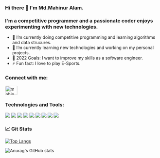 ### Hi there 👋 I'm Md.Mahinur Alam.
###  I'm a competitive programmer and a passionate coder enjoys experimenting with new technologies.

- 🔭 I’m currently doing competitive programming and learning algorithms and data strucures. 
- 🌱 I’m currently learning new technologies and working on my personal projects.
- 🥅 2022 Goals: I want to improve my skills as a software engineer. 
- ⚡ Fun fact: I love to play E-Sports.


<h3 align="left">Connect with me:</h3>
<p align="left">
<a href="https://www.linkedin.com/in/mahinur-alam/" target="blank"><img align="center" src="https://raw.githubusercontent.com/rahuldkjain/github-profile-readme-generator/master/src/images/icons/Social/linked-in-alt.svg" alt="mahinuralam" height="30" width="40" /></a>
  
### Technologies and Tools:
  
![](https://img.shields.io/badge/C-00599C?style=for-the-badge&logo=c&logoColor=white)
![](https://img.shields.io/badge/C%2B%2B-00599C?style=for-the-badge&logo=c%2B%2B&logoColor=white)
![](https://img.shields.io/badge/Java-ED8B00?style=for-the-badge&logo=java&logoColor=white)
![](https://img.shields.io/badge/JavaScript-323330?style=for-the-badge&logo=javascript&logoColor=F7DF1E)
![](https://img.shields.io/badge/HTML-239120?style=for-the-badge&logo=html5&logoColor=white)
![](https://img.shields.io/badge/CSS-239120?&style=for-the-badge&logo=css3&logoColor=white)
![](https://img.shields.io/badge/Node.js-43853D?style=for-the-badge&logo=node.js&logoColor=white)
![](https://img.shields.io/badge/VS%20Code-007ACC.svg?style=for-the-badge&logo=visual%20studio%20code&logoColor=white&color=007ACC)
![](https://img.shields.io/badge/git-%3776AB.svg?style=for-the-badge&logo=git&logoColor=white&color=F05032)
  
  
### 📈 Git Stats
[![Top Langs](https://github-readme-stats.vercel.app/api/top-langs/?username=mahinuralam&layout=compact&langs_count=20&theme=blue-green)](https://github.com/anuraghazra/github-readme-stats)

![Anurag's GitHub stats](https://github-readme-stats.vercel.app/api?username=mahinuralam&show_icons=true&theme=blue-green)

